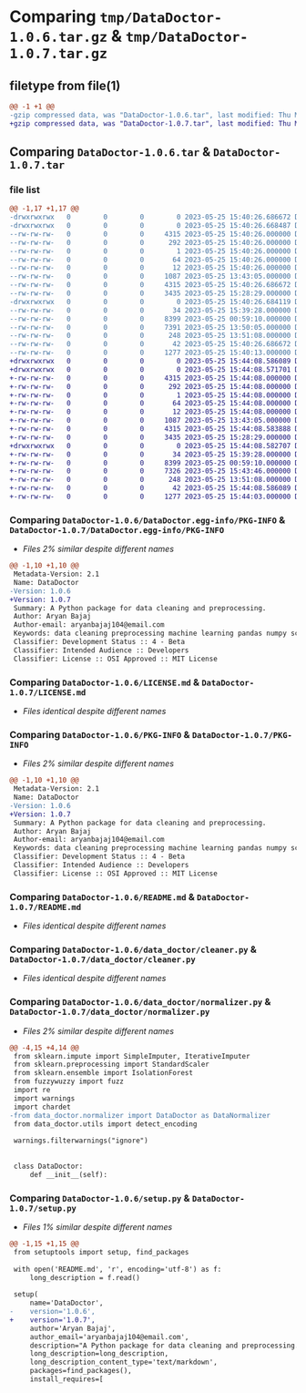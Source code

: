 # Comparing `tmp/DataDoctor-1.0.6.tar.gz` & `tmp/DataDoctor-1.0.7.tar.gz`

## filetype from file(1)

```diff
@@ -1 +1 @@
-gzip compressed data, was "DataDoctor-1.0.6.tar", last modified: Thu May 25 15:40:26 2023, max compression
+gzip compressed data, was "DataDoctor-1.0.7.tar", last modified: Thu May 25 15:44:08 2023, max compression
```

## Comparing `DataDoctor-1.0.6.tar` & `DataDoctor-1.0.7.tar`

### file list

```diff
@@ -1,17 +1,17 @@
-drwxrwxrwx   0        0        0        0 2023-05-25 15:40:26.686672 DataDoctor-1.0.6/
-drwxrwxrwx   0        0        0        0 2023-05-25 15:40:26.668487 DataDoctor-1.0.6/DataDoctor.egg-info/
--rw-rw-rw-   0        0        0     4315 2023-05-25 15:40:26.000000 DataDoctor-1.0.6/DataDoctor.egg-info/PKG-INFO
--rw-rw-rw-   0        0        0      292 2023-05-25 15:40:26.000000 DataDoctor-1.0.6/DataDoctor.egg-info/SOURCES.txt
--rw-rw-rw-   0        0        0        1 2023-05-25 15:40:26.000000 DataDoctor-1.0.6/DataDoctor.egg-info/dependency_links.txt
--rw-rw-rw-   0        0        0       64 2023-05-25 15:40:26.000000 DataDoctor-1.0.6/DataDoctor.egg-info/requires.txt
--rw-rw-rw-   0        0        0       12 2023-05-25 15:40:26.000000 DataDoctor-1.0.6/DataDoctor.egg-info/top_level.txt
--rw-rw-rw-   0        0        0     1087 2023-05-25 13:43:05.000000 DataDoctor-1.0.6/LICENSE.md
--rw-rw-rw-   0        0        0     4315 2023-05-25 15:40:26.686672 DataDoctor-1.0.6/PKG-INFO
--rw-rw-rw-   0        0        0     3435 2023-05-25 15:28:29.000000 DataDoctor-1.0.6/README.md
-drwxrwxrwx   0        0        0        0 2023-05-25 15:40:26.684119 DataDoctor-1.0.6/data_doctor/
--rw-rw-rw-   0        0        0       34 2023-05-25 15:39:28.000000 DataDoctor-1.0.6/data_doctor/__init__.py
--rw-rw-rw-   0        0        0     8399 2023-05-25 00:59:10.000000 DataDoctor-1.0.6/data_doctor/cleaner.py
--rw-rw-rw-   0        0        0     7391 2023-05-25 13:50:05.000000 DataDoctor-1.0.6/data_doctor/normalizer.py
--rw-rw-rw-   0        0        0      248 2023-05-25 13:51:08.000000 DataDoctor-1.0.6/data_doctor/utils.py
--rw-rw-rw-   0        0        0       42 2023-05-25 15:40:26.686672 DataDoctor-1.0.6/setup.cfg
--rw-rw-rw-   0        0        0     1277 2023-05-25 15:40:13.000000 DataDoctor-1.0.6/setup.py
+drwxrwxrwx   0        0        0        0 2023-05-25 15:44:08.586089 DataDoctor-1.0.7/
+drwxrwxrwx   0        0        0        0 2023-05-25 15:44:08.571701 DataDoctor-1.0.7/DataDoctor.egg-info/
+-rw-rw-rw-   0        0        0     4315 2023-05-25 15:44:08.000000 DataDoctor-1.0.7/DataDoctor.egg-info/PKG-INFO
+-rw-rw-rw-   0        0        0      292 2023-05-25 15:44:08.000000 DataDoctor-1.0.7/DataDoctor.egg-info/SOURCES.txt
+-rw-rw-rw-   0        0        0        1 2023-05-25 15:44:08.000000 DataDoctor-1.0.7/DataDoctor.egg-info/dependency_links.txt
+-rw-rw-rw-   0        0        0       64 2023-05-25 15:44:08.000000 DataDoctor-1.0.7/DataDoctor.egg-info/requires.txt
+-rw-rw-rw-   0        0        0       12 2023-05-25 15:44:08.000000 DataDoctor-1.0.7/DataDoctor.egg-info/top_level.txt
+-rw-rw-rw-   0        0        0     1087 2023-05-25 13:43:05.000000 DataDoctor-1.0.7/LICENSE.md
+-rw-rw-rw-   0        0        0     4315 2023-05-25 15:44:08.583888 DataDoctor-1.0.7/PKG-INFO
+-rw-rw-rw-   0        0        0     3435 2023-05-25 15:28:29.000000 DataDoctor-1.0.7/README.md
+drwxrwxrwx   0        0        0        0 2023-05-25 15:44:08.582707 DataDoctor-1.0.7/data_doctor/
+-rw-rw-rw-   0        0        0       34 2023-05-25 15:39:28.000000 DataDoctor-1.0.7/data_doctor/__init__.py
+-rw-rw-rw-   0        0        0     8399 2023-05-25 00:59:10.000000 DataDoctor-1.0.7/data_doctor/cleaner.py
+-rw-rw-rw-   0        0        0     7326 2023-05-25 15:43:46.000000 DataDoctor-1.0.7/data_doctor/normalizer.py
+-rw-rw-rw-   0        0        0      248 2023-05-25 13:51:08.000000 DataDoctor-1.0.7/data_doctor/utils.py
+-rw-rw-rw-   0        0        0       42 2023-05-25 15:44:08.586089 DataDoctor-1.0.7/setup.cfg
+-rw-rw-rw-   0        0        0     1277 2023-05-25 15:44:03.000000 DataDoctor-1.0.7/setup.py
```

### Comparing `DataDoctor-1.0.6/DataDoctor.egg-info/PKG-INFO` & `DataDoctor-1.0.7/DataDoctor.egg-info/PKG-INFO`

 * *Files 2% similar despite different names*

```diff
@@ -1,10 +1,10 @@
 Metadata-Version: 2.1
 Name: DataDoctor
-Version: 1.0.6
+Version: 1.0.7
 Summary: A Python package for data cleaning and preprocessing.
 Author: Aryan Bajaj
 Author-email: aryanbajaj104@email.com
 Keywords: data cleaning preprocessing machine learning pandas numpy scikit-learn fuzzywuzzy data normalization
 Classifier: Development Status :: 4 - Beta
 Classifier: Intended Audience :: Developers
 Classifier: License :: OSI Approved :: MIT License
```

### Comparing `DataDoctor-1.0.6/LICENSE.md` & `DataDoctor-1.0.7/LICENSE.md`

 * *Files identical despite different names*

### Comparing `DataDoctor-1.0.6/PKG-INFO` & `DataDoctor-1.0.7/PKG-INFO`

 * *Files 2% similar despite different names*

```diff
@@ -1,10 +1,10 @@
 Metadata-Version: 2.1
 Name: DataDoctor
-Version: 1.0.6
+Version: 1.0.7
 Summary: A Python package for data cleaning and preprocessing.
 Author: Aryan Bajaj
 Author-email: aryanbajaj104@email.com
 Keywords: data cleaning preprocessing machine learning pandas numpy scikit-learn fuzzywuzzy data normalization
 Classifier: Development Status :: 4 - Beta
 Classifier: Intended Audience :: Developers
 Classifier: License :: OSI Approved :: MIT License
```

### Comparing `DataDoctor-1.0.6/README.md` & `DataDoctor-1.0.7/README.md`

 * *Files identical despite different names*

### Comparing `DataDoctor-1.0.6/data_doctor/cleaner.py` & `DataDoctor-1.0.7/data_doctor/cleaner.py`

 * *Files identical despite different names*

### Comparing `DataDoctor-1.0.6/data_doctor/normalizer.py` & `DataDoctor-1.0.7/data_doctor/normalizer.py`

 * *Files 2% similar despite different names*

```diff
@@ -4,15 +4,14 @@
 from sklearn.impute import SimpleImputer, IterativeImputer
 from sklearn.preprocessing import StandardScaler
 from sklearn.ensemble import IsolationForest
 from fuzzywuzzy import fuzz
 import re
 import warnings
 import chardet
-from data_doctor.normalizer import DataDoctor as DataNormalizer
 from data_doctor.utils import detect_encoding
 
 warnings.filterwarnings("ignore")
 
 
 class DataDoctor:
     def __init__(self):
```

### Comparing `DataDoctor-1.0.6/setup.py` & `DataDoctor-1.0.7/setup.py`

 * *Files 1% similar despite different names*

```diff
@@ -1,15 +1,15 @@
 from setuptools import setup, find_packages
 
 with open('README.md', 'r', encoding='utf-8') as f:
     long_description = f.read()
 
 setup(
     name='DataDoctor',
-    version='1.0.6',
+    version='1.0.7',
     author='Aryan Bajaj',
     author_email='aryanbajaj104@email.com',
     description="A Python package for data cleaning and preprocessing.",
     long_description=long_description,
     long_description_content_type='text/markdown',
     packages=find_packages(),
     install_requires=[
```

